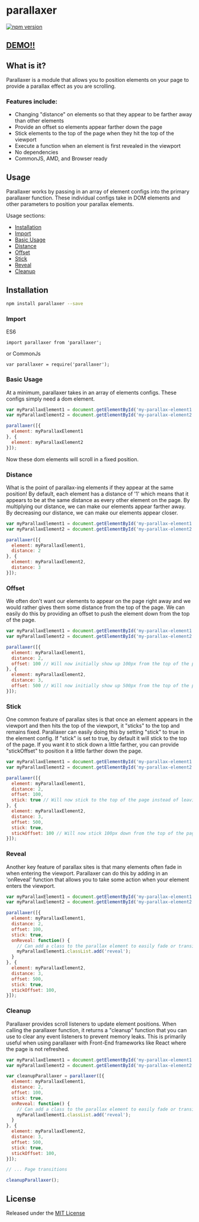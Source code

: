 # parallaxer

[![npm version](https://badge.fury.io/js/parallaxer.svg)](https://badge.fury.io/js/simplesmoothscroll)

## [DEMO!!](https://bonanastasia.github.io/parallaxer/)

## What is it?
Parallaxer is a module that allows you to position elements on your page to provide a parallax effect as you are scrolling.

### Features include:
* Changing "distance" on elements so that they appear to be farther away than other elements
* Provide an offset so elements appear farther down the page
* Stick elements to the top of the page when they hit the top of the viewport
* Execute a function when an element is first revealed in the viewport
* No dependencies
* CommonJS, AMD, and Browser ready



## Usage
Parallaxer works by passing in an array of element configs into the primary parallaxer function. These individual configs take in DOM elements and other parameters to position your parallax elements.

Usage sections:

* [Installation](#installation)
* [Import](#import)
* [Basic Usage](#basic-usage)
* [Distance](#distance)
* [Offset](#offset)
* [Stick](#stick)
* [Reveal](#reveal)
* [Cleanup](#cleanup)

## Installation
```sh
npm install parallaxer --save
```

### Import

ES6
```es6
import parallaxer from 'parallaxer';
```

or CommonJs

```es6
var parallaxer = require('parallaxer');
```

### Basic Usage
At a minimum, parallaxer takes in an array of elements configs. These configs simply need a dom element.

```js
var myParallaxElement1 = document.getElementById('my-parallax-element1');
var myParallaxElement2 = document.getElementById('my-parallax-element2');

parallaxer([{
  element: myParallaxElement1
}, {
  element: myParallaxElement2
}]);
```

Now these dom elements will scroll in a fixed position.

### Distance
What is the point of parallax-ing elements if they appear at the same position! By default, each element has a distance of '1' which means that it appears to be at the same distance as every other element on the page. By multiplying our distance, we can make our elements appear farther away. By decreasing our distance, we can make our elements appear closer.


```js
var myParallaxElement1 = document.getElementById('my-parallax-element1');
var myParallaxElement2 = document.getElementById('my-parallax-element2');

parallaxer([{
  element: myParallaxElement1,
  distance: 2
}, {
  element: myParallaxElement2,
  distance: 3
}]);
```


### Offset
We often don't want our elements to appear on the page right away and we would rather gives them some distance from the top of the page. We can easily do this by providing an offset to push the element down from the top of the page.

```js
var myParallaxElement1 = document.getElementById('my-parallax-element1');
var myParallaxElement2 = document.getElementById('my-parallax-element2');

parallaxer([{
  element: myParallaxElement1,
  distance: 2,
  offset: 100 // Will now initially show up 100px from the top of the page
}, {
  element: myParallaxElement2,
  distance: 3,
  offset: 500 // Will now initially show up 500px from the top of the page
}]);
```

### Stick
One common feature of parallax sites is that once an element appears in the viewport and then hits the top of the viewport, it "sticks" to the top and remains fixed. Parallaxer can easily doing this by setting "stick" to true in the element config. If "stick" is set to true, by default it will stick to the top of the page. If you want it to stick down a little farther, you can provide "stickOffset" to position it a little farther down the page.

```js
var myParallaxElement1 = document.getElementById('my-parallax-element1');
var myParallaxElement2 = document.getElementById('my-parallax-element2');

parallaxer([{
  element: myParallaxElement1,
  distance: 2,
  offset: 100,
  stick: true // Will now stick to the top of the page instead of leaving the viewport
}, {
  element: myParallaxElement2,
  distance: 3,
  offset: 500,
  stick: true,
  stickOffset: 100 // Will now stick 100px down from the top of the page instead of exiting the viewport
}]);
```

### Reveal
Another key feature of parallax sites is that many elements often fade in when entering the viewport. Parallaxer can do this by adding in an 'onReveal' function that allows you to take some action when your element enters the viewport.


```js
var myParallaxElement1 = document.getElementById('my-parallax-element1');
var myParallaxElement2 = document.getElementById('my-parallax-element2');

parallaxer([{
  element: myParallaxElement1,
  distance: 2,
  offset: 100,
  stick: true,
  onReveal: function() {
    // Can add a class to the parallax element to easily fade or transition it in
    myParallaxElement1.classList.add('reveal');
  }
}, {
  element: myParallaxElement2,
  distance: 3,
  offset: 500,
  stick: true,
  stickOffset: 100,
}]);
```


### Cleanup
Parallaxer provides scroll listeners to update element positions. When calling the parallaxer function, it returns a "cleanup" function that you can use to clear any event listeners to prevent memory leaks. This is primarily useful when using parallaxer with Front-End frameworks like React where the page is not refreshed.

```js
var myParallaxElement1 = document.getElementById('my-parallax-element1');
var myParallaxElement2 = document.getElementById('my-parallax-element2');

var cleanupParallaxer = parallaxer([{
  element: myParallaxElement1,
  distance: 2,
  offset: 100,
  stick: true,
  onReveal: function() {
    // Can add a class to the parallax element to easily fade or transition it in
    myParallaxElement1.classList.add('reveal');
  }
}, {
  element: myParallaxElement2,
  distance: 3,
  offset: 500,
  stick: true,
  stickOffset: 100,
}]);

// ... Page transitions

cleanupParallaxer();

```

## License
Released under the [MIT License](http://www.opensource.org/licenses/MIT)
